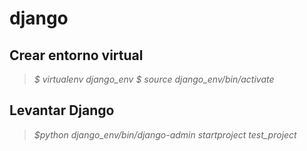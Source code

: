 # django

## Crear entorno virtual

> *$ virtualenv django_env*
> *$ source django_env/bin/activate*

## Levantar Django

> *$python django_env/bin/django-admin startproject test_project*
